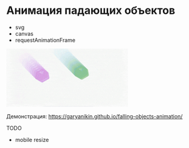 # Анимация падающих объектов

- svg
- canvas
- requestAnimationFrame

![preview](https://raw.githubusercontent.com/garyanikin/falling-objects-animation/master/preview.gif)


Демонстрация:
https://garyanikin.github.io/falling-objects-animation/

TODO
- mobile resize
